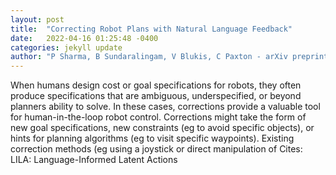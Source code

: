 ```yaml
---
layout: post
title:  "Correcting Robot Plans with Natural Language Feedback"
date:   2022-04-16 01:25:48 -0400
categories: jekyll update
author: "P Sharma, B Sundaralingam, V Blukis, C Paxton - arXiv preprint arXiv , 2022"
---
```

When humans design cost or goal specifications for robots, they often produce specifications that are ambiguous, underspecified, or beyond planners  ability to solve. In these cases, corrections provide a valuable tool for human-in-the-loop robot control. Corrections might take the form of new goal specifications, new constraints (eg to avoid specific objects), or hints for planning algorithms (eg to visit specific waypoints). Existing correction methods (eg using a joystick or direct manipulation of Cites: LILA: Language-Informed Latent Actions